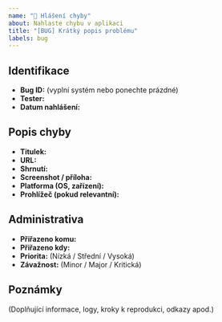 ```yaml
---
name: "🐞 Hlášení chyby"
about: Nahlaste chybu v aplikaci
title: "[BUG] Krátký popis problému"
labels: bug
---
```


## Identifikace
- **Bug ID:** (vyplní systém nebo ponechte prázdné)
- **Tester:** 
- **Datum nahlášení:** 

## Popis chyby
- **Titulek:**  
- **URL:**  
- **Shrnutí:**  
- **Screenshot / příloha:**  
- **Platforma (OS, zařízení):**  
- **Prohlížeč (pokud relevantní):**  

## Administrativa
- **Přiřazeno komu:**  
- **Přiřazeno kdy:**  
- **Priorita:** (Nízká / Střední / Vysoká)  
- **Závažnost:** (Minor / Major / Kritická)  

## Poznámky
(Doplňující informace, logy, kroky k reprodukci, odkazy apod.)
